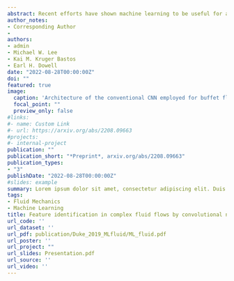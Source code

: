 ```yaml
---
abstract: Recent efforts have shown machine learning to be useful for analysis of nonlinear fluid dynamics. Predictive accuracy is often a central motivation for employing neural networks, but the pattern recognition central to the network function is equally valuable for purposes of enhancing our dynamical insight into sometimes confounding dynamics. In this paper, convolutional neural networks (CNNs) were trained to recognize several qualitatively different subsonic buffet flows over a high-incidence airfoil, and a near-perfect accuracy was performed with only a small training dataset. The convolutional kernels and corresponding feature maps, developed by the model with no temporal information provided, identified large-scale coherent structures in agreement with those known to be associated with buffet flows. Sensitivity to hyperparameters including network architecture and convolutional kernel size was explored. One conclusion is that only a small training dataset is necessary, but that smaller kernels are better at coherent structure identification than are larger kernels. An approach named Gradient-weighted Class Activation Mapping (Grad-CAM) was then applied to the trained model to indicate the importance of these feature maps in classification. Sensitivity to hyperparameters including network architecture and convolutional kernel size was also explored, and results show that smaller kernels are better at coherent structure identification than are larger kernels. A long-short term memory CNN was then used to demonstrate that with the inclusion of temporal information, the coherent structures remained qualitatively comparable to those of the conventional CNN and less dynamically significant features were no longer recorded. The coherent structures identified by these models enhance our dynamical understanding of subsonic buffet over high-incidence airfoils over a wide range of Reynolds numbers.
author_notes:
- Corresponding Author
- 
authors:
- admin
- Michael W. Lee
- Kai M. Kruger Bastos
- Earl H. Dowell
date: "2022-08-28T00:00:00Z"
doi: ""
featured: true
image:
  caption: 'Architecture of the conventional CNN employed for buffet flow classification.'
  focal_point: ""
  preview_only: false
#links:
#- name: Custom Link
#- url: https://arxiv.org/abs/2208.09663
#projects:
#- internal-project
publication: ""
publication_short: "*Preprint*, arxiv.org/abs/2208.09663"
publication_types:
- "3"
publishDate: "2022-08-28T00:00:00Z"
#slides: example
summary: Lorem ipsum dolor sit amet, consectetur adipiscing elit. Duis posuere tellus ac convallis placerat. Proin tincidunt magna sed ex sollicitudin condimentum.
tags:
- Fluid Mechanics
- Machine Learning
title: Feature identification in complex fluid flows by convolutional neural networks.
url_code: ''
url_dataset: ''
url_pdf: publication/Duke_2019_MLfluid/ML_fluid.pdf
url_poster: ''
url_project: ""
url_slides: Presentation.pdf
url_source: ''
url_video: ''
---
```

